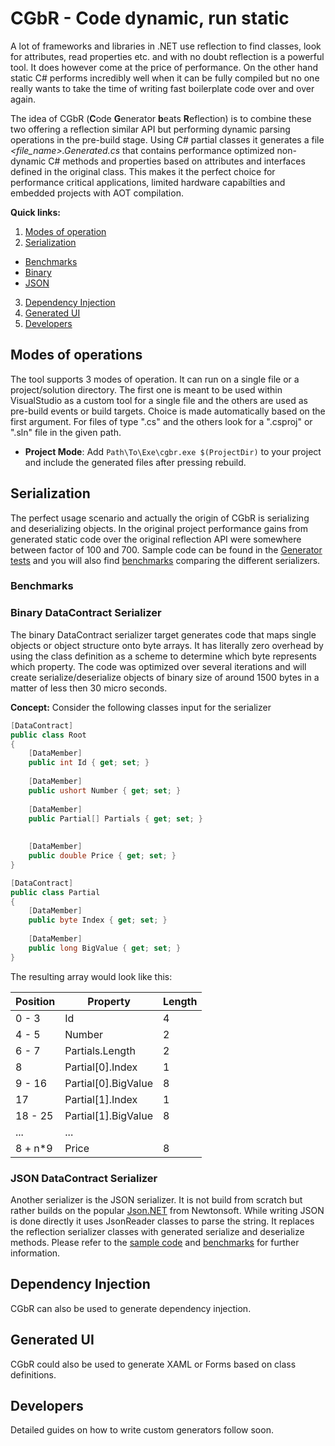 # CGbR - Code dynamic, run static
A lot of frameworks and libraries in .NET use reflection to find classes, look for attributes, read properties etc. 
and with no doubt reflection is a powerful tool. It does however come at the price of performance. On the other hand
static C# performs incredibly well when it can be fully compiled but no one really wants to take the time of writing
fast boilerplate code over and over again. 

The idea of CGbR (**C**ode **G**enerator **b**eats **R**eflection) is to combine these two offering a reflection similar API but 
performing dynamic parsing operations in the pre-build stage. Using C# partial classes it generates a file _<file_name>.Generated.cs_ 
that contains performance optimized non-dynamic C# methods and properties based on attributes and interfaces defined in the original
class. This makes it the perfect choice for performance critical applications, limited hardware capabilties and embedded projects with AOT compilation.

**Quick links:**

1. [Modes of operation](#modes-of-operation)
2. [Serialization](#serialization)
  * [Benchmarks](#benchmarks)
  * [Binary](#binary-datacontract-serializer)
  * [JSON](#json-datacontract-serializer)
3. [Dependency Injection](#dependency-injection)
4. [Generated UI](#generated-ui)
5. [Developers](#developers)

## Modes of operations
The tool supports 3 modes of operation. It can run on a single file or a project/solution directory. The first one is meant
to be used within VisualStudio as a custom tool for a single file and the others are used as pre-build events or build
targets. Choice is made automatically based on the first argument. For files of type ".cs" and the others look for a 
".csproj" or ".sln" file in the given path.

* **Project Mode**: Add ``Path\To\Exe\cgbr.exe $(ProjectDir)`` to your project and include the generated files after pressing rebuild.

## Serialization
The perfect usage scenario and actually the origin of CGbR is serializing and deserializing objects. In the original
project performance gains from generated static code over the original reflection API were somewhere between factor of
100 and 700.
Sample code can be found in the [Generator tests](https://github.com/Toxantron/CGbR/tree/master/CGbR.GeneratorTests)
and you will also find [benchmarks](https://github.com/Toxantron/CGbR/tree/master/CGbR.Benchmarks) comparing the different serializers.

### Benchmarks



### Binary DataContract Serializer
The binary DataContract serializer target generates code that maps single objects or object structure onto byte arrays.
It has literally zero overhead by using the class definition as a scheme to determine which byte represents which property.
The code was optimized over several iterations and will create serialize/deserialize objects of binary size of around 1500 
bytes in a matter of less then 30 micro seconds.

**Concept:**
Consider the following classes input for the serializer
```c#
[DataContract]
public class Root
{
	[DataMember]
	public int Id { get; set; }
	
	[DataMember]
	public ushort Number { get; set; }
	
	[DataMember]
	public Partial[] Partials { get; set; }
	
	
	[DataMember]
	public double Price { get; set; }
}

[DataContract]
public class Partial
{
	[DataMember]
	public byte Index { get; set; }
	
	[DataMember]
	public long BigValue { get; set; }
}
```

The resulting array would look like this:

| Position | Property    | Length |
| -------- | ----------- |--------|
| 0 - 3    | Id     | 4 |
| 4 - 5    | Number | 2 |
| 6 - 7    | Partials.Length | 2 |
| 8        | Partial[0].Index | 1 |
| 9 - 16   | Partial[0].BigValue | 8 |
| 17       | Partial[1].Index | 1 |
| 18 - 25  | Partial[1].BigValue | 8 |
| ...      | ... | |
| 8 + n*9  | Price | 8 |

### JSON DataContract Serializer
Another serializer is the JSON serializer. It is not build from scratch but rather builds on the popular [Json.NET](http://www.newtonsoft.com/json)
from Newtonsoft. While writing JSON is done directly it uses JsonReader classes to parse the string. It replaces the reflection 
serializer classes with generated serialize and deserialize methods. Please refer to the [sample code](https://github.com/Toxantron/CGbR/tree/master/CGbR.GeneratorTests)
and [benchmarks](https://github.com/Toxantron/CGbR/tree/master/CGbR.Benchmarks) for further information.


## Dependency Injection
CGbR can also be used to generate dependency injection.

## Generated UI
CGbR could also be used to generate XAML or Forms based on class definitions.

## Developers
Detailed guides on how to write custom generators follow soon.
